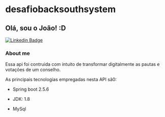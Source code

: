 # desafiobacksouthsystem

## Olá, sou o João! :D

[![Linkedin Badge](https://img.shields.io/badge/-LinkedIn-blue?style=flat-square&logo=Linkedin&logoColor=white&link=https://www.linkedin.com/in/jo%C3%A3o-neves-26ab6292/)](https://www.linkedin.com/in/jo%C3%A3o-neves-26ab6292/)

### About me

Essa api foi contruida com intuito de transformar digitalmente as pautas e votações de um conselho.

As principais tecnologias empregadas nesta API sã0:

- Spring boot 2.5.6

- JDK: 1.8

- MySql
